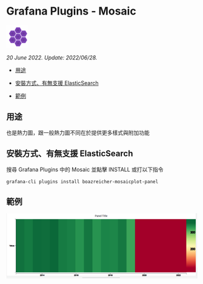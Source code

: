 # Grafana Plugins - Mosaic

![img](mosaic_icon.png)

*20 June 2022. Update: 2022/06/28.*

* [用途](#use)

* [安裝方式、有無支援 ElasticSearch](#install)

* [範例](#example)

<h2 id="use">用途</h2>

也是熱力圖，跟一般熱力圖不同在於提供更多樣式與附加功能

<h2 id="install">安裝方式、有無支援 ElasticSearch</h2>

搜尋 Grafana Plugins 中的 Mosaic 並點擊 INSTALL 或打以下指令

    grafana-cli plugins install boazreicher-mosaicplot-panel

<h2 id="example">範例</h2>

![img](Mosaic.png)

